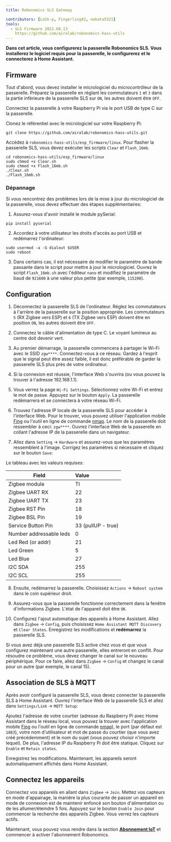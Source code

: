 ```yaml
---
title: Robonomics SLS Gateway

contributors: [LoSk-p, Fingerling42, nakata5321]
tools:
  - SLS Firmware 2022.08.13
    https://github.com/airalab/robonomics-hass-utils
---
```


**Dans cet article, vous configurerez la passerelle Robonomics SLS. Vous installerez le logiciel requis pour la passerelle, le configurerez et le connecterez à Home Assistant.**

<robo-wiki-picture src="home-assistant/sls_gateway.png" />

## Firmware

Tout d'abord, vous devez installer le micrologiciel du microcontrôleur de la passerelle. Préparez la passerelle en réglant les commutateurs `1` et `3` dans la partie inférieure de la passerelle SLS sur `ON`, les autres doivent être `OFF`.

<robo-wiki-picture src="home-assistant/sls-gateway-13.gif" />

Connectez la passerelle à votre Raspberry Pi via le port USB de type C sur la passerelle.

<robo-wiki-picture src="home-assistant/sls-rpi.gif" />

Clonez le référentiel avec le micrologiciel sur votre Raspberry Pi:

<code-helper additionalLine="rasppi_username@rasppi_hostname">

```shell
git clone https://github.com/airalab/robonomics-hass-utils.git
```

</code-helper>

Accédez à `robonomics-hass-utils/esp_firmware/linux`. Pour flasher la passerelle SLS, vous devez exécuter les scripts `Clear` et `Flash_16mb`.

<code-helper additionalLine="rasppi_username@rasppi_hostname">

```shell
cd robonomics-hass-utils/esp_firmware/linux
sudo chmod +x Clear.sh
sudo chmod +x Flash_16mb.sh
./Clear.sh
./Flash_16mb.sh
```

</code-helper>

### Dépannage

Si vous rencontrez des problèmes lors de la mise à jour du micrologiciel de la passerelle, vous devez effectuer des étapes supplémentaires:

1. Assurez-vous d'avoir installé le module pySerial:

<code-helper additionalLine="rasppi_username@rasppi_hostname">

```shell
pip install pyserial
```
</code-helper>

2. Accordez à votre utilisateur les droits d'accès au port USB et redémarrez l'ordinateur:

<code-helper additionalLine="rasppi_username@rasppi_hostname">

```shell
sudo usermod -a -G dialout $USER
sudo reboot
```
</code-helper>

3. Dans certains cas, il est nécessaire de modifier le paramètre de bande passante dans le script pour mettre à jour le micrologiciel. Ouvrez le script `Flash_16mb.sh` avec l'éditeur `nano` et modifiez le paramètre de baud de `921600` à une valeur plus petite (par exemple, `115200`).

## Configuration

1. Déconnectez la passerelle SLS de l'ordinateur. Réglez les commutateurs à l'arrière de la passerelle sur la position appropriée. Les commutateurs `5` (RX Zigbee vers ESP) et `6` (TX Zigbee vers ESP) doivent être en position `ON`, les autres doivent être `OFF`. 

<robo-wiki-picture src="home-assistant/sls-gateway-56.gif" />

2. Connectez le câble d'alimentation de type C. Le voyant lumineux au centre doit devenir vert.

<robo-wiki-picture src="home-assistant/sls-gateway-connect.gif" />

3. Au premier démarrage, la passerelle commencera à partager le Wi-Fi avec le SSID `zgw****`. Connectez-vous à ce réseau. Gardez à l'esprit que le signal peut être assez faible, il est donc préférable de garder la passerelle SLS plus près de votre ordinateur. 

<robo-wiki-picture src="home-assistant/sls-gateway-wifi.gif" />

4. Si la connexion est réussie, l'interface Web s'ouvrira (ou vous pouvez la trouver à l'adresse 192.168.1.1). 

5. Vous verrez la page `Wi-Fi Settings`. Sélectionnez votre Wi-Fi et entrez le mot de passe. Appuyez sur le bouton `Apply`. La passerelle redémarrera et se connectera à votre réseau Wi-Fi. 

<robo-wiki-video autoplay loop controls :videos="[{src: 'https://cloudflare-ipfs.com/ipfs/QmSht6roENzrV6oqsQ1a5gp6GVCz54EDZdPAP8XVh9SCwH', type:'mp4'}]" />

6. Trouvez l'adresse IP locale de la passerelle SLS pour accéder à l'interface Web. Pour le trouver, vous pouvez utiliser l'application mobile [Fing](https://www.fing.com/products) ou l'outil en ligne de commande [nmap](https://vitux.com/find-devices-connected-to-your-network-with-nmap/). Le nom de la passerelle doit ressembler à ceci: `zgw****`. Ouvrez l'interface Web de la passerelle en collant l'adresse IP de la passerelle dans un navigateur.

7. Allez dans `Setting` -> `Hardware` et assurez-vous que les paramètres ressemblent à l'image. Corrigez les paramètres si nécessaire et cliquez sur le bouton `Save`:

<robo-wiki-video autoplay loop controls :videos="[{src: 'https://cloudflare-ipfs.com/ipfs/QmeSksMxU9xkvvK7f81WDAYULiMFokK7P7KDVYEjv2MHjn', type:'mp4'}]" />

Le tableau avec les valeurs requises:

| Field                    | Value              |
|--------------------------|:-------------------|
| Zigbee module            | TI                 |
| Zigbee UART RX           | 22                 |
| Zigbee UART TX           | 23                 |
| Zigbee RST Pin           | 18                 |
| Zigbee BSL Pin           | 19                 |
| Service Button Pin       | 33 (pullUP - true) |
| Number addressable leds  | 0                  |
| Led Red (or addr)        | 21                 |
| Led Green                | 5                  |
| Led Blue                 | 27                 |
| I2C SDA                  | 255                |
| I2C SCL                  | 255                |

8. Ensuite, redémarrez la passerelle. Choisissez `Actions` -> `Reboot system` dans le coin supérieur droit.

9. Assurez-vous que la passerelle fonctionne correctement dans la fenêtre d'informations Zigbee. L'état de l'appareil doit être `OK`.

10. Configurez l'ajout automatique des appareils à Home Assistant. Allez dans `Zigbee` -> `Config`, puis choisissez `Home Assistant MQTT Discovery` et `Clear States`. Enregistrez les modifications et **redémarrez** la passerelle SLS.

<robo-wiki-note type="warning">

Si vous avez déjà une passerelle SLS active chez vous et que vous configurez maintenant une autre passerelle, elles entreront en conflit. Pour résoudre ce problème, vous devez changer le canal sur le nouveau périphérique. Pour ce faire, allez dans `Zigbee` -> `Config` et changez le canal pour un autre (par exemple, le canal 15).

</robo-wiki-note>

<robo-wiki-video autoplay loop controls :videos="[{src: 'https://cloudflare-ipfs.com/ipfs/QmVZMB1xQeB6ZLfSR6aUrN6cRSF296s8CMJt7E2jBJ5MjZ', type:'mp4'}]" />

## Association de SLS à MQTT

Après avoir configuré la passerelle SLS, vous devez connecter la passerelle SLS à Home Assistant. Ouvrez l'interface Web de la passerelle SLS et allez dans `Settings/Link` -> `MQTT Setup`:


Ajoutez l'adresse de votre courtier (adresse du Raspberry Pi avec Home Assistant dans le réseau local, vous pouvez la trouver avec l'application mobile [Fing](https://www.fing.com/products) ou l'outil en ligne de commande [nmap](https://vitux.com/find-devices-connected-to-your-network-with-nmap/)), le port (par défaut est `1883`), votre nom d'utilisateur et mot de passe du courtier (que vous avez créé précédemment) et le nom du sujet (vous pouvez choisir n'importe lequel). De plus, l'adresse IP du Raspberry Pi doit être statique. Cliquez sur `Enable` et `Retain states`.

<robo-wiki-video autoplay loop controls :videos="[{src: 'https://cloudflare-ipfs.com/ipfs/QmdNKDqwwy87VQEDDVsX5kpaDQm9wKKPEJUNJnhnjx6e5y', type:'mp4'}]" />

Enregistrez les modifications. Maintenant, les appareils seront automatiquement affichés dans Home Assistant.

## Connectez les appareils

Connectez vos appareils en allant dans `Zigbee` -> `Join`. Mettez vos capteurs en mode d'appairage, la manière la plus courante de passer un appareil en mode de connexion est de maintenir enfoncé son bouton d'alimentation ou de les allumer/éteindre 5 fois. Appuyez sur le bouton `Enable Join` pour commencer la recherche des appareils Zigbee. Vous verrez les capteurs actifs.

<robo-wiki-picture src="home-assistant/switch-device.gif" />

<robo-wiki-video autoplay loop controls :videos="[{src: 'https://cloudflare-ipfs.com/ipfs/Qmdq3PBNY88QbYYqakwSLG2vn3mVUom3w3wsSWfTd1pzJA', type:'mp4'}]" />


Maintenant, vous pouvez vous rendre dans la section [**Abonnement IoT**](/docs/sub-activate) et commencer à activer l'abonnement Robonomics.
